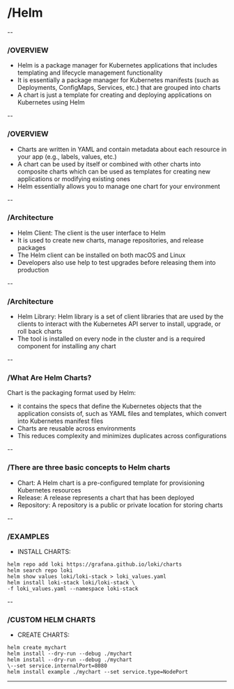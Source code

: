 # /Helm
--

### /OVERVIEW

* Helm is a package manager for Kubernetes applications that includes templating and lifecycle management functionality <!-- .element: class="fragment fade-up" -->
* It is essentially a package manager for Kubernetes manifests (such as Deployments, ConfigMaps, Services, etc.) that are grouped into charts <!-- .element: class="fragment fade-up" -->
* A chart is just a template for creating and deploying applications on Kubernetes using Helm <!-- .element: class="fragment fade-up" -->

--

### /OVERVIEW

* Charts are written in YAML and contain metadata about each resource in your app (e.g., labels, values, etc.) <!-- .element: class="fragment fade-up" -->
* A chart can be used by itself or combined with other charts into composite charts which can be used as templates for creating new applications or modifying existing ones <!-- .element: class="fragment fade-up" -->
* Helm essentially allows you to manage one chart for your environment <!-- .element: class="fragment fade-up" -->

--

### /Architecture

* Helm Client: The client is the user interface to Helm <!-- .element: class="fragment fade-up" -->
* It is used to create new charts, manage repositories, and release packages <!-- .element: class="fragment fade-up" -->
* The Helm client can be installed on both macOS and Linux <!-- .element: class="fragment fade-up" -->
* Developers also use help to test upgrades before releasing them into production <!-- .element: class="fragment fade-up" -->

--

### /Architecture

* Helm Library: Helm library is a set of client libraries that are used by the clients to interact with the Kubernetes API server to install, upgrade, or roll back charts <!-- .element: class="fragment fade-up" -->
* The tool is installed on every node in the cluster and is a required component for installing any chart <!-- .element: class="fragment fade-up" -->

--

### /What Are Helm Charts?

Chart is the packaging format used by Helm: <!-- .element: class="fragment fade-up" -->
 * it contains the specs that define the Kubernetes objects that the application consists of, such as YAML files and templates, which convert into Kubernetes manifest files <!-- .element: class="fragment fade-up" -->
 * Charts are reusable across environments <!-- .element: class="fragment fade-up" -->
 * This reduces complexity and minimizes duplicates across configurations <!-- .element: class="fragment fade-up" -->

--

### /There are three basic concepts to Helm charts

* Chart: A Helm chart is a pre-configured template for provisioning Kubernetes resources <!-- .element: class="fragment fade-up" -->
* Release: A release represents a chart that has been deployed <!-- .element: class="fragment fade-up" -->
* Repository: A repository is a public or private location for storing charts <!-- .element: class="fragment fade-up" -->

--

### /EXAMPLES

* INSTALL CHARTS:

```
helm repo add loki https://grafana.github.io/loki/charts
helm search repo loki
helm show values loki/loki-stack > loki_values.yaml
helm install loki-stack loki/loki-stack \
-f loki_values.yaml --namespace loki-stack
```
<!-- .element: class="fragment fade-up" -->
--

### /CUSTOM HELM CHARTS

* CREATE CHARTS:

```
helm create mychart
helm install --dry-run --debug ./mychart
helm install --dry-run --debug ./mychart
\--set service.internalPort=8080
helm install example ./mychart --set service.type=NodePort
```
<!-- .element: class="fragment fade-up" -->
---
